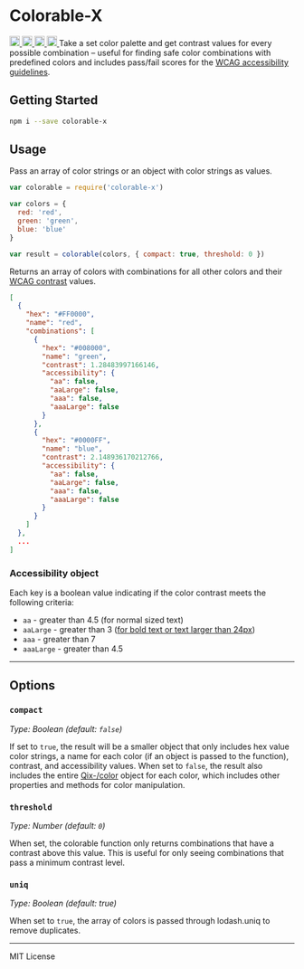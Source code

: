 # Colorable-X
<a href="https://travis-ci.org/Xotic750/colorable-x"
title="Travis status">
<img
src="https://travis-ci.org/Xotic750/colorable-x.svg?branch=master"
alt="Travis status" height="18">
</a>
<a href="https://david-dm.org/Xotic750/colorable-x"
title="Dependency status">
<img src="https://david-dm.org/Xotic750/colorable-x/status.svg"
alt="Dependency status" height="18"/>
</a>
<a
href="https://david-dm.org/Xotic750/colorable-x?type=dev"
title="devDependency status">
<img src="https://david-dm.org/Xotic750/colorable-x/dev-status.svg"
alt="devDependency status" height="18"/>
</a>
<a href="https://badge.fury.io/js/%40prorenata%2Fstyle-config" title="npm version">
<img src="https://badge.fury.io/js/%40prorenata%2Fstyle-config.svg"
alt="npm version" height="18">
</a>
Take a set color palette and get contrast values for every possible combination – 
useful for finding safe color combinations with predefined colors
and includes pass/fail scores for the
[WCAG accessibility guidelines](http://www.w3.org/TR/WCAG20/#visual-audio-contrast).

## Getting Started

```bash
npm i --save colorable-x
```

## Usage

Pass an array of color strings or an object with color strings as values. 

```js
var colorable = require('colorable-x')

var colors = {
  red: 'red',
  green: 'green',
  blue: 'blue'
}

var result = colorable(colors, { compact: true, threshold: 0 })
```

Returns an array of colors with combinations for all other colors and their
[WCAG contrast](http://www.w3.org/TR/WCAG20/#visual-audio-contrast)
values.

```json
[
  {
    "hex": "#FF0000",
    "name": "red",
    "combinations": [
      {
        "hex": "#008000",
        "name": "green",
        "contrast": 1.28483997166146,
        "accessibility": {
          "aa": false,
          "aaLarge": false,
          "aaa": false,
          "aaaLarge": false
        }
      },
      {
        "hex": "#0000FF",
        "name": "blue",
        "contrast": 2.148936170212766,
        "accessibility": {
          "aa": false,
          "aaLarge": false,
          "aaa": false,
          "aaaLarge": false
        }
      }
    ]
  },
  ...
]
```

### Accessibility object

Each key is a boolean value indicating if the color contrast meets the following criteria:
- `aa` - greater than 4.5 (for normal sized text)
- `aaLarge` - greater than 3 ([for bold text or text larger than 24px](http://www.w3.org/TR/WCAG20/#larger-scaledef))
- `aaa` - greater than 7 
- `aaaLarge` - greater than 4.5 

---

## Options

### `compact`

_Type: Boolean (default: `false`)_

If set to `true`, the result will be a smaller object that only includes hex value color strings, a name for each color (if an object is passed to the function), contrast, and accessibility values.
When set to `false`, the result also includes the entire [Qix-/color](https://www.npmjs.com/package/color) object for each color, which includes other properties and methods for color manipulation.

### `threshold`

_Type: Number (default: `0`)_

When set, the colorable function only returns combinations that have a contrast above this value. This is useful for only seeing combinations that pass a minimum contrast level.

### `uniq`

_Type: Boolean (default: true)_

When set to `true`, the array of colors is passed through lodash.uniq to remove duplicates.


---

MIT License

